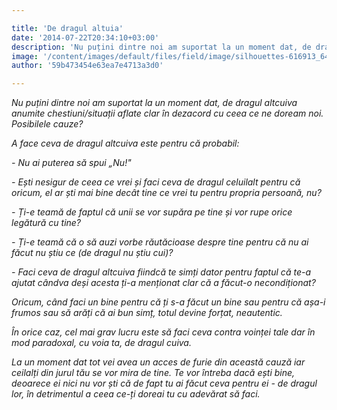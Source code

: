 ```yaml
---

title: 'De dragul altuia'
date: '2014-07-22T20:34:10+03:00'
description: 'Nu puțini dintre noi am suportat la un moment dat, de dragul altcuiva anumitechestiuni/situații aflate clar în dezacord cu ceea ce ne doream noi. Posibilelecauze?A face ceva de dragul altcuiva este pe'
image: '/content/images/default/files/field/image/silhouettes-616913_640.jpg'
author: '59b473454e63ea7e4713a3d0'

---
```

<div class="kg-card-markdown"><p dir="ltr"><em>Nu puțini dintre noi am suportat la un moment dat, de dragul altcuiva anumite chestiuni/situații aflate clar în dezacord cu ceea ce ne doream noi. Posibilele cauze?</em></p>
<p dir="ltr"><em>A face ceva de dragul altcuiva este pentru că probabil:</em></p>
<p dir="ltr"><em>- Nu ai puterea să spui „Nu!"</em></p>
<p dir="ltr"><em>- Ești nesigur de ceea ce vrei și faci ceva de dragul celuilalt pentru că oricum, el ar ști mai bine decât tine ce vrei tu pentru propria persoană, nu?</em></p>
<p dir="ltr"><em>- Ți-e teamă de faptul că unii se vor supăra pe tine și vor rupe orice legătură cu tine? </em></p>
<p dir="ltr"><em>- Ți-e teamă că o să auzi vorbe răutăcioase despre tine pentru că nu ai făcut nu știu ce (de dragul nu știu cui)?</em></p>
<p dir="ltr"><em>- Faci ceva de dragul altcuiva fiindcă te simți dator pentru faptul că te-a ajutat cândva deși acesta ți-a menționat clar că a făcut-o necondiționat?</em></p>
<p dir="ltr"><em>Oricum, când faci un bine pentru că ți s-a făcut un bine sau pentru că așa-i frumos sau să arăți că ai bun simț, totul devine forțat, neautentic.</em></p>
<p dir="ltr"><em>În orice caz, cel mai grav lucru este să faci ceva contra voinței tale dar în mod paradoxal, cu voia ta, de dragul cuiva. </em></p>
<p dir="ltr"><em>La un moment dat tot vei avea un acces de furie din această cauză iar ceilalți din jurul tău se vor mira de tine. Te vor întreba dacă ești bine, deoarece ei nici nu vor ști că de fapt tu ai făcut ceva pentru ei -  de dragul lor, în detrimentul a ceea ce-ți doreai tu cu adevărat să faci.</em></p>
</div>
